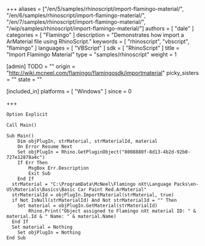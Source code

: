 +++
aliases = ["/en/5/samples/rhinoscript/import-flamingo-material/", "/en/6/samples/rhinoscript/import-flamingo-material/", "/en/7/samples/rhinoscript/import-flamingo-material/", "/wip/samples/rhinoscript/import-flamingo-material/"]
authors = [ "dale" ]
categories = [ "Flamingo" ]
description = "Demonstrates how import a ArMaterial file using RhinoScript."
keywords = [ "rhinoscript", "vbscript", "flamingo" ]
languages = [ "VBScript" ]
sdk = [ "RhinoScript" ]
title = "Import Flamingo Material"
type = "samples/rhinoscript"
weight = 1

[admin]
TODO = ""
origin = "http://wiki.mcneel.com/flamingo/flamingosdk/importmaterial"
picky_sisters = ""
state = ""

[included_in]
platforms = [ "Windows" ]
since = 0

+++

```vbnet
Option Explicit

Call Main()

Sub Main()
	Dim objPlugIn, strMaterial, strMaterialId, material
	On Error Resume Next
	Set objPlugIn = Rhino.GetPluginObject("8008880f-8d13-4b2d-92b0-727e12878a4c")
	If Err Then
		MsgBox Err.Description
		Exit Sub
	End If
  strMaterial = "C:\ProgramData\McNeel\Flamingo nXt\Language Packs\en-US\Materials\Basics\Basic Car Paint Red.ArMaterial"
  strMaterialId = objPlugIn.ImportMaterial(strMaterial, true)
  if Not IsNull(strMaterialId) And Not strMaterialId = "" Then
    Set material = objPlugIn.GetMaterial(strMaterialId)
		Rhino.Print("Object assigned to Flamingo nXt material ID: " & material.Id & " Name: " & material.Name)
  End If
  Set material = Nothing
	Set objPlugIn = Nothing
End Sub
```
